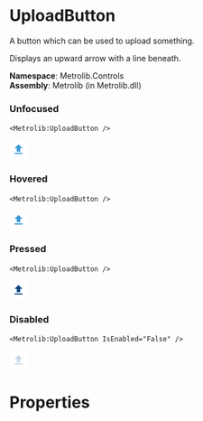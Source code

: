 # UploadButton  

A button which can be used to upload something.

Displays an upward arrow with a line beneath.

**Namespace**: Metrolib.Controls  
**Assembly**: Metrolib (in Metrolib.dll)  

### Unfocused

```xaml
<Metrolib:UploadButton />
```
![Image of UploadButton, Unfocused](Unfocused.png)

### Hovered

```xaml
<Metrolib:UploadButton />
```
![Image of UploadButton, Hovered](Hovered.png)

### Pressed

```xaml
<Metrolib:UploadButton />
```
![Image of UploadButton, Pressed](Pressed.png)

### Disabled

```xaml
<Metrolib:UploadButton IsEnabled="False" />
```
![Image of UploadButton, Disabled](Disabled.png)

# Properties  

